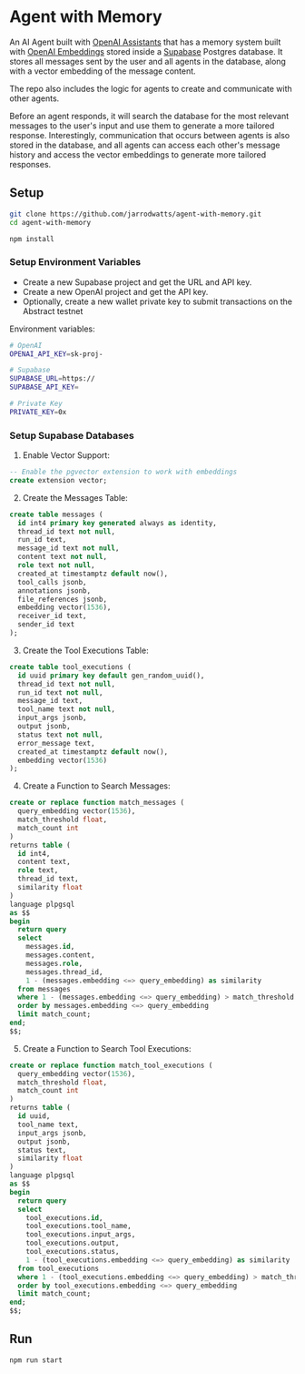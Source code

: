 # Agent with Memory

An AI Agent built with [OpenAI Assistants](https://platform.openai.com/docs/assistants/overview)
that has a memory system built with [OpenAI Embeddings](https://platform.openai.com/docs/guides/embeddings)
stored inside a [Supabase](https://supabase.com/) Postgres database.
It stores all messages sent by the user and all agents in the database, along with a vector embedding of the message content.

The repo also includes the logic for agents to create and communicate with other agents.

Before an agent responds, it will search the database for the most relevant messages to the user's input and use them to generate a more tailored response. Interestingly, communication
that occurs between agents is also stored in the database, and all agents can access each other's message history and access the vector embeddings to generate more tailored responses.

## Setup

```bash
git clone https://github.com/jarrodwatts/agent-with-memory.git
cd agent-with-memory
```

```bash
npm install
```

### Setup Environment Variables

- Create a new Supabase project and get the URL and API key.
- Create a new OpenAI project and get the API key.
- Optionally, create a new wallet private key to submit transactions on the Abstract testnet

Environment variables:

```bash
# OpenAI
OPENAI_API_KEY=sk-proj-

# Supabase
SUPABASE_URL=https://
SUPABASE_API_KEY=

# Private Key
PRIVATE_KEY=0x
```

### Setup Supabase Databases

1. Enable Vector Support:

```sql
-- Enable the pgvector extension to work with embeddings
create extension vector;
```

2. Create the Messages Table:

```sql
create table messages (
  id int4 primary key generated always as identity,
  thread_id text not null,
  run_id text,
  message_id text not null,
  content text not null,
  role text not null,
  created_at timestamptz default now(),
  tool_calls jsonb,
  annotations jsonb,
  file_references jsonb,
  embedding vector(1536),
  receiver_id text,
  sender_id text
);
```

3. Create the Tool Executions Table:

```sql
create table tool_executions (
  id uuid primary key default gen_random_uuid(),
  thread_id text not null,
  run_id text not null,
  message_id text,
  tool_name text not null,
  input_args jsonb,
  output jsonb,
  status text not null,
  error_message text,
  created_at timestamptz default now(),
  embedding vector(1536)
);
```

4. Create a Function to Search Messages:

```sql
create or replace function match_messages (
  query_embedding vector(1536),
  match_threshold float,
  match_count int
)
returns table (
  id int4,
  content text,
  role text,
  thread_id text,
  similarity float
)
language plpgsql
as $$
begin
  return query
  select
    messages.id,
    messages.content,
    messages.role,
    messages.thread_id,
    1 - (messages.embedding <=> query_embedding) as similarity
  from messages
  where 1 - (messages.embedding <=> query_embedding) > match_threshold
  order by messages.embedding <=> query_embedding
  limit match_count;
end;
$$;
```

5. Create a Function to Search Tool Executions:

```sql
create or replace function match_tool_executions (
  query_embedding vector(1536),
  match_threshold float,
  match_count int
)
returns table (
  id uuid,
  tool_name text,
  input_args jsonb,
  output jsonb,
  status text,
  similarity float
)
language plpgsql
as $$
begin
  return query
  select
    tool_executions.id,
    tool_executions.tool_name,
    tool_executions.input_args,
    tool_executions.output,
    tool_executions.status,
    1 - (tool_executions.embedding <=> query_embedding) as similarity
  from tool_executions
  where 1 - (tool_executions.embedding <=> query_embedding) > match_threshold
  order by tool_executions.embedding <=> query_embedding
  limit match_count;
end;
$$;
```

## Run

```bash
npm run start
```
